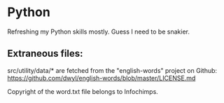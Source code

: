 # Python

Refreshing my Python skills mostly. Guess I need to be snakier.

## Extraneous files:

src/utility/data/\* are fetched from the "english-words" project on Github:
https://github.com/dwyl/english-words/blob/master/LICENSE.md

Copyright of the word.txt file belongs to Infochimps.
